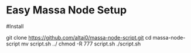 # Easy Massa Node Setup


#Install

git clone https://github.com/altai0/massa-node-script.git
cd massa-node-script
mv script.sh ../
chmod -R 777 script.sh
./script.sh
